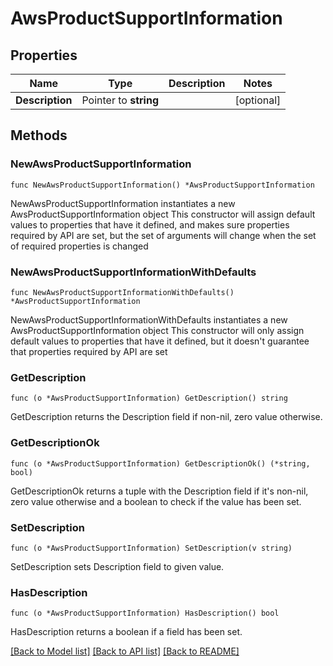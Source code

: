 # AwsProductSupportInformation

## Properties

Name | Type | Description | Notes
------------ | ------------- | ------------- | -------------
**Description** | Pointer to **string** |  | [optional] 

## Methods

### NewAwsProductSupportInformation

`func NewAwsProductSupportInformation() *AwsProductSupportInformation`

NewAwsProductSupportInformation instantiates a new AwsProductSupportInformation object
This constructor will assign default values to properties that have it defined,
and makes sure properties required by API are set, but the set of arguments
will change when the set of required properties is changed

### NewAwsProductSupportInformationWithDefaults

`func NewAwsProductSupportInformationWithDefaults() *AwsProductSupportInformation`

NewAwsProductSupportInformationWithDefaults instantiates a new AwsProductSupportInformation object
This constructor will only assign default values to properties that have it defined,
but it doesn't guarantee that properties required by API are set

### GetDescription

`func (o *AwsProductSupportInformation) GetDescription() string`

GetDescription returns the Description field if non-nil, zero value otherwise.

### GetDescriptionOk

`func (o *AwsProductSupportInformation) GetDescriptionOk() (*string, bool)`

GetDescriptionOk returns a tuple with the Description field if it's non-nil, zero value otherwise
and a boolean to check if the value has been set.

### SetDescription

`func (o *AwsProductSupportInformation) SetDescription(v string)`

SetDescription sets Description field to given value.

### HasDescription

`func (o *AwsProductSupportInformation) HasDescription() bool`

HasDescription returns a boolean if a field has been set.


[[Back to Model list]](../README.md#documentation-for-models) [[Back to API list]](../README.md#documentation-for-api-endpoints) [[Back to README]](../README.md)


